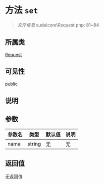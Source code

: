 # 方法 `set`

> *文件信息* suda\core\Request.php: 81~84

## 所属类 

[Request](../Request.md)

## 可见性

public

## 说明



## 参数


| 参数名 | 类型 | 默认值 | 说明 |
|--------|-----|-------|-------|
| name |  string | 无 | 无 |



## 返回值

无返回值
